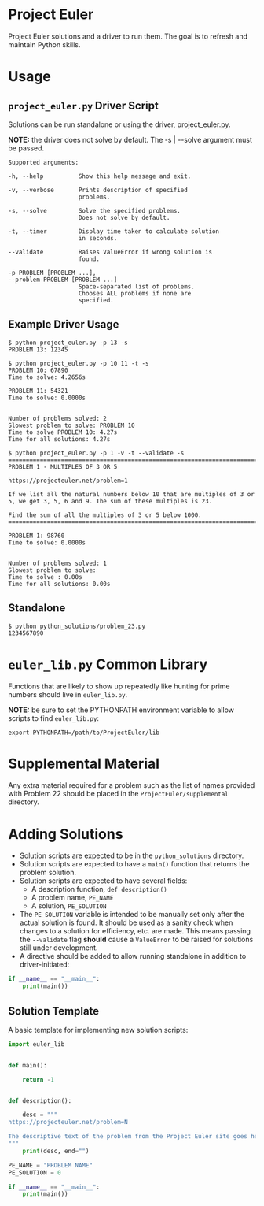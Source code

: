# Project Euler
Project Euler solutions and a driver to run them. The goal is to refresh and maintain Python skills.


# Usage
## `project_euler.py` Driver Script
Solutions can be run standalone or using the driver, project_euler.py.

**NOTE:** the driver does not solve by default. The -s | --solve argument must be passed.

```
Supported arguments:

-h, --help          Show this help message and exit.

-v, --verbose       Prints description of specified
                    problems.

-s, --solve         Solve the specified problems.
                    Does not solve by default.

-t, --timer         Display time taken to calculate solution  
                    in seconds.

--validate          Raises ValueError if wrong solution is    
                    found.

-p PROBLEM [PROBLEM ...], 
--problem PROBLEM [PROBLEM ...]       
                    Space-separated list of problems.
                    Chooses ALL problems if none are
                    specified.
```

## Example Driver Usage
```
$ python project_euler.py -p 13 -s
PROBLEM 13: 12345
```
```
$ python project_euler.py -p 10 11 -t -s
PROBLEM 10: 67890
Time to solve: 4.2656s

PROBLEM 11: 54321
Time to solve: 0.0000s


Number of problems solved: 2
Slowest problem to solve: PROBLEM 10
Time to solve PROBLEM 10: 4.27s
Time for all solutions: 4.27s
```
```
$ python project_euler.py -p 1 -v -t --validate -s
================================================================================
PROBLEM 1 - MULTIPLES OF 3 OR 5

https://projecteuler.net/problem=1

If we list all the natural numbers below 10 that are multiples of 3 or 5, we get 3, 5, 6 and 9. The sum of these multiples is 23.   

Find the sum of all the multiples of 3 or 5 below 1000.
================================================================================

PROBLEM 1: 98760
Time to solve: 0.0000s


Number of problems solved: 1
Slowest problem to solve:
Time to solve : 0.00s
Time for all solutions: 0.00s
```

## Standalone
```
$ python python_solutions/problem_23.py 
1234567890
```

# `euler_lib.py` Common Library
Functions that are likely to show up repeatedly like hunting for prime numbers should live in `euler_lib.py`.

**NOTE:** be sure to set the PYTHONPATH environment variable to allow scripts to find `euler_lib.py`:
```
export PYTHONPATH=/path/to/ProjectEuler/lib
```

# Supplemental Material
Any extra material required for a problem such as the list of names provided with Problem 22 should be placed in the `ProjectEuler/supplemental` directory.

# Adding Solutions
- Solution scripts are expected to be in the `python_solutions` directory.
- Solution scripts are expected to have a `main()` function that returns the problem solution.
- Solution scripts are expected to have several fields:
  - A description function, `def description()`
  - A problem name, `PE_NAME`
  - A solution, `PE_SOLUTION`
- The `PE_SOLUTION` variable is intended to be manually set only after the actual solution is found. It should be used as a sanity check when changes to a solution for efficiency, etc. are made. This means passing the `--validate` flag **should** cause a `ValueError` to be raised for solutions still under development.
- A directive should be added to allow running standalone in addition to driver-initiated:
```python
if __name__ == "__main__":
    print(main())
```

## Solution Template
A basic template for implementing new solution scripts:
```python
import euler_lib


def main():

    return -1


def description():

    desc = """
https://projecteuler.net/problem=N

The descriptive text of the problem from the Project Euler site goes here.
"""
    print(desc, end="")

PE_NAME = "PROBLEM NAME"
PE_SOLUTION = 0

if __name__ == "__main__":
    print(main())
```
